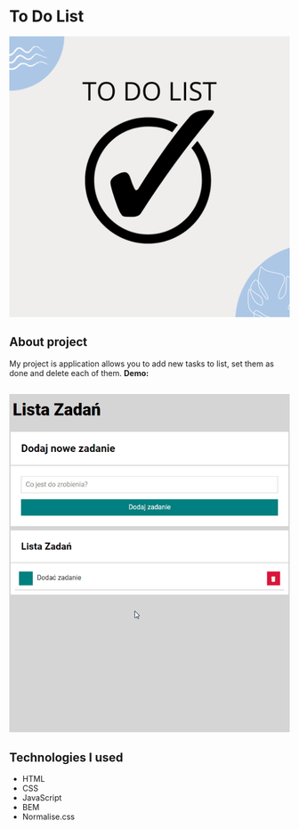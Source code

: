 # To Do List

![bg](images/background.png)

## About project
My project is application allows you to add new tasks to list, set them as done and delete each of them.
**Demo:** []()
##

![animation](images/Animation.gif)

## Technologies I used
-   HTML
-   CSS
-   JavaScript
-   BEM
-   Normalise.css